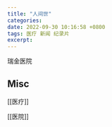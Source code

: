 ```yaml
---
title: "人间世"
categories: 
date: 2022-09-30 10:16:58 +0800
tags: 医疗 新闻 纪录片
excerpt: 
---
```





瑞金医院






## Misc

[[医疗]]

[[医院]]



